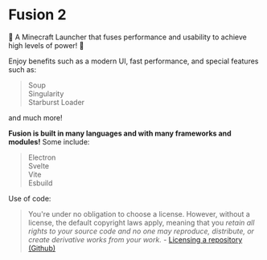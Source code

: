 # Fusion 2

🚀 A Minecraft Launcher that fuses performance and usability to achieve high levels of power! 🚀

Enjoy benefits such as a modern UI, fast performance, and special features such as:
> Soup\
> Singularity\
> Starburst Loader

and much more!

**Fusion is built in many languages and with many frameworks and modules!** Some include:
> Electron\
Svelte\
Vite\
Esbuild

Use of code:
> You're under no obligation to choose a license. However, without a license, the default copyright laws apply, meaning that you *retain all rights to your source code and no one may reproduce, distribute, or create derivative works from your work.* \- [Licensing a repository (Github)](https://docs.github.com/en/repositories/managing-your-repositorys-settings-and-features/customizing-your-repository/licensing-a-repository#choosing-the-right-license)
